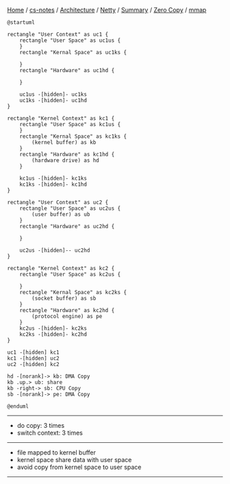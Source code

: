 [Home](https://mengxianbin.github.io) /
[cs-notes](https://mengxianbin.github.io/cs-notes/site) /
[Architecture](https://mengxianbin.github.io/cs-notes/site/Architecture) /
[Netty](https://mengxianbin.github.io/cs-notes/site/Architecture/Netty) /
[Summary](https://mengxianbin.github.io/cs-notes/site/Architecture/Netty/Summary) /
[Zero Copy](https://mengxianbin.github.io/cs-notes/site/Architecture/Netty/Summary/Zero%20Copy) /
[mmap](https://mengxianbin.github.io/cs-notes/site/Architecture/Netty/Summary/Zero%20Copy/mmap)

```puml
@startuml

rectangle "User Context" as uc1 {
    rectangle "User Space" as uc1us {
    }
    rectangle "Kernal Space" as uc1ks {
        
    }
    rectangle "Hardware" as uc1hd {
        
    }

    uc1us -[hidden]- uc1ks
    uc1ks -[hidden]- uc1hd
}

rectangle "Kernel Context" as kc1 {
    rectangle "User Space" as kc1us {
    }
    rectangle "Kernal Space" as kc1ks {
        (kernel buffer) as kb
    }
    rectangle "Hardware" as kc1hd {
        (hardware drive) as hd
    }

    kc1us -[hidden]- kc1ks
    kc1ks -[hidden]- kc1hd
}

rectangle "User Context" as uc2 {
    rectangle "User Space" as uc2us {
        (user buffer) as ub
    }
    rectangle "Hardware" as uc2hd {

    }
    
    uc2us -[hidden]-- uc2hd
}

rectangle "Kernel Context" as kc2 {
    rectangle "User Space" as kc2us {

    }
    rectangle "Kernal Space" as kc2ks {
        (socket buffer) as sb
    }
    rectangle "Hardware" as kc2hd {
        (protocol engine) as pe
    }
    kc2us -[hidden]- kc2ks
    kc2ks -[hidden]- kc2hd
}

uc1 -[hidden] kc1
kc1 -[hidden] uc2
uc2 -[hidden] kc2

hd -[norank]-> kb: DMA Copy
kb .up.> ub: share
kb -right-> sb: CPU Copy
sb -[norank]-> pe: DMA Copy

@enduml
```

---

* do copy: 3 times
* switch context: 3 times

---

* file mapped to kernel buffer
* kernel space share data with user space
* avoid copy from kernel space to user space

---
